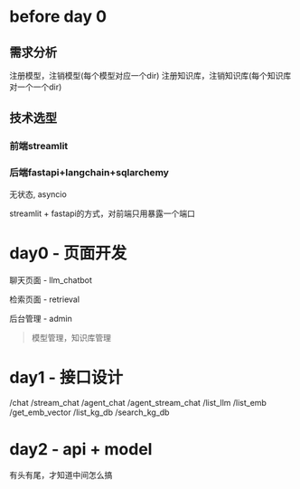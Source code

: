 # before day 0

## 需求分析

注册模型，注销模型(每个模型对应一个dir)
注册知识库，注销知识库(每个知识库对一个一个dir)


## 技术选型

### 前端streamlit

### 后端fastapi+langchain+sqlarchemy

无状态, asyncio

streamlit + fastapi的方式，对前端只用暴露一个端口

# day0 - 页面开发

聊天页面 - llm_chatbot

检索页面 - retrieval

后台管理 - admin
> 模型管理，知识库管理

# day1 - 接口设计

/chat
/stream_chat
/agent_chat
/agent_stream_chat
/list_llm
/list_emb
/get_emb_vector
/list_kg_db
/search_kg_db

# day2 - api + model

有头有尾，才知道中间怎么搞








